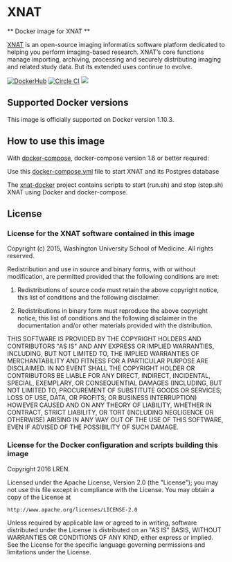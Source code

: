 # XNAT

** Docker image for XNAT **

[XNAT](http://xnat.org) is an open-source imaging informatics software platform dedicated to helping you perform imaging-based research. XNAT’s core functions manage importing, archiving, processing and securely distributing imaging and related study data. But its extended uses continue to evolve.

[![DockerHub](https://img.shields.io/badge/docker-lren%2Fxnat-008bb8.svg)](https://hub.docker.com/r/lren/xnat/)
[![Circle CI](https://circleci.com/gh/LREN-CHUV/xnat-docker/tree/master.svg?style=svg)](https://circleci.com/gh/LREN-CHUV/xnat-docker/tree/master)
[![](https://badge.imagelayers.io/lren/xnat:1.6.5.svg)](https://imagelayers.io/?images=lren/xnat:1.6.5 'XNAT')

## Supported Docker versions

This image is officially supported on Docker version 1.10.3.

## How to use this image

With [docker-compose](https://docs.docker.com/compose/install/), docker-compose version 1.6 or better required:

Use this [docker-compose.yml](https://github.com/LREN-CHUV/xnat-docker/blob/master/docker-compose.yml) file to start XNAT and its Postgres database

The [xnat-docker](https://github.com/LREN-CHUV/xnat-docker) project contains scripts to start (run.sh) and stop (stop.sh) XNAT using Docker and docker-compose.

## License

### License for the XNAT software contained in this image

Copyright (c) 2015, Washington University School of Medicine.
All rights reserved.

Redistribution and use in source and binary forms, with or without modification, are permitted provided that the following conditions are met:

1. Redistributions of source code must retain the above copyright notice, this list of conditions and the following disclaimer.

2. Redistributions in binary form must reproduce the above copyright notice, this list of conditions and the following disclaimer in the documentation and/or other materials provided with the distribution.

THIS SOFTWARE IS PROVIDED BY THE COPYRIGHT HOLDERS AND CONTRIBUTORS "AS IS" AND ANY EXPRESS OR IMPLIED WARRANTIES, INCLUDING, BUT NOT LIMITED TO, THE IMPLIED WARRANTIES OF MERCHANTABILITY AND FITNESS FOR A PARTICULAR PURPOSE ARE DISCLAIMED. IN NO EVENT SHALL THE COPYRIGHT HOLDER OR CONTRIBUTORS BE LIABLE FOR ANY DIRECT, INDIRECT, INCIDENTAL, SPECIAL, EXEMPLARY, OR CONSEQUENTIAL DAMAGES (INCLUDING, BUT NOT LIMITED TO, PROCUREMENT OF SUBSTITUTE GOODS OR SERVICES; LOSS OF USE, DATA, OR PROFITS; OR BUSINESS INTERRUPTION) HOWEVER CAUSED AND ON ANY THEORY OF LIABILITY, WHETHER IN CONTRACT, STRICT LIABILITY, OR TORT (INCLUDING NEGLIGENCE OR OTHERWISE) ARISING IN ANY WAY OUT OF THE USE OF THIS SOFTWARE, EVEN IF ADVISED OF THE POSSIBILITY OF SUCH DAMAGE.

### License for the Docker configuration and scripts building this image

Copyright 2016 LREN.

Licensed under the Apache License, Version 2.0 (the "License");
you may not use this file except in compliance with the License.
You may obtain a copy of the License at

    http://www.apache.org/licenses/LICENSE-2.0

Unless required by applicable law or agreed to in writing, software
distributed under the License is distributed on an "AS IS" BASIS,
WITHOUT WARRANTIES OR CONDITIONS OF ANY KIND, either express or implied.
See the License for the specific language governing permissions and
limitations under the License.
